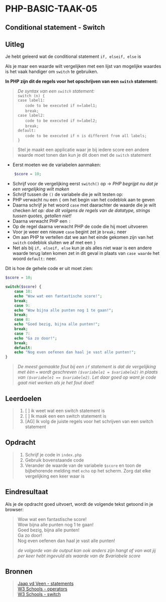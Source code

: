 # PHP-BASIC-TAAK-05
## Conditional statement - Switch
## Uitleg
Je hebt geleerd wat de conditional statement `if, elseif, else` is
>
Als je maar een waarde wilt vergelijken met een lijst van mogelijke waardes is het vaak handiger om `switch` te gebruiken.

**In PHP zijn dit de regels voor het opschrijven van een `switch` statement:** 
>_De syntax van een `switch` statement:_  
>`switch (n) {`  
>`case label1:`  
>&nbsp;&nbsp;&nbsp;&nbsp;&nbsp;&nbsp;`code to be executed if n=label1;`  
>&nbsp;&nbsp;&nbsp;&nbsp;&nbsp;&nbsp;`break;`  
>`case label2:`  
>&nbsp;&nbsp;&nbsp;&nbsp;&nbsp;&nbsp;`code to be executed if n=label2;`  
>&nbsp;&nbsp;&nbsp;&nbsp;&nbsp;&nbsp;`break;`  
>`default:`  
>&nbsp;&nbsp;&nbsp;&nbsp;&nbsp;&nbsp;`code to be executed if n is different from all labels;`  
>`}`  

>Stel je maakt een applicatie waar je bij iedere score een andere waarde moet tonen dan kun je dit doen met de `switch` statement
* Eerst moeten we de variabelen aanmaken:
```php
    $score = 10;
``` 
* Schrijf voor de vergelijking eerst `switch()` op -> _PHP begrijpt nu dat je een vergelijking wilt maken_
* Schrijf tussen de `()` de variabele die je wilt testen op:  
* PHP verwacht nu een `{` om het begin van het codeblok aan te geven
* Daarna schrijf je het woord `case` met daarachter de waarde die je wilt checken _let op: doe dit volgens de regels van de datatype, strings tussen quotes, getallen niet!_
* Daarna verwacht PHP een `:`
* Op de regel daarna verwacht PHP de code die hij moet uitvoeren
* Voor je weer een nieuwe `case` begint zet je `break;` neer 
* Om aan PHP te vertellen dat we aan het einde gekomen zijn van het `switch` codeblok sluiten we af met een `}`
* Net als bij `if, elseif, else` kun je als alles niet waar is een andere waarde terug laten komen zet in dit geval in plaats van `case waarde` het woord `default:` neer.
>
Dit is hoe de gehele code er uit moet zien:
```php
$score = 10;

switch($score) {
    case 10:
    echo "Wow wat een fantastische score!";
    break;
    case 9:
    echo "Wow bijna alle punten nog 1 te gaan!";
    break;
    case 8:
    echo "Goed bezig, bijna alle punten!";
    break;
    case 7:
    echo "Ga zo door!";
    break;
    default:
    echo "Nog even oefenen dan haal je vast alle punten!";
}
```
>_De meest gemaakte fout bij een `if` statement is dat de vergelijking met èèn `=` wordt geschreven `($variabele1 = $variabele2)` in plaats van `($variabele1 == $variabele2)`. Let daar goed op want je code gaat niet werken als je het fout doet!_
>
## Leerdoelen
>1. [ ] ik weet wat een switch statement is
>2. [ ] Ik maak een een switch statement is
>3. [AG] Ik volg de juiste regels voor het schrijven van een switch statement

## Opdracht

>1. Schrijf je code in `index.php`
>2. Gebruik bovenstaande code
>3. Verander de waarde van de variabele `$score` en toon de bijbehorende melding met `echo` op het scherm. Zorg dat elke vergelijking een keer waar is

## Eindresultaat
Als je de opdracht goed uitvoert, wordt de volgende tekst getoond in je browser: 
>Wow wat een fantastische score!  
>Wow bijna alle punten nog 1 te gaan!  
>Goed bezig, bijna alle punten!  
>Ga zo door!  
>Nog even oefenen dan haal je vast alle punten!  
>
>_de volgorde van de output kan ook anders zijn hangt af van wat jij per keer hebt ingevuld als waarde van de $variabele score_

## Bronnen
>[Jaap vd Veen - statements](https://phpbasis.jaapvdveen.nl/basiscursus-php/les-2-inleiding-statements/)  
>[W3 Schools - operators](https://www.w3schools.com/php/php_operators.asp)  
>[W3 Schools - switch](https://www.w3schools.com/php/php_switch.asp)
